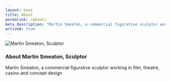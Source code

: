 ```yaml
---
layout: base
title: About
permalink: /about/
meta_description: "Martin Smeaton, a commercial figurative sculptor working in film, theatre, casino and concept design."
activeA: true
---
```


  <section style="clear:both; max-width: 740px; margin: 0px auto;">
    <img src="{{ '/assets/images/robert-a-butler-silversmith.jpg' | relative_url }}" alt="Martin Smeaton, Sculptor" class="profile-photo">
    <h3>About Martin Smeaton, Sculptor</h3>
    <p>Martin Smeaton, a commercial figurative sculptor working in film, theatre, casino and concept design</p>
  </section>
